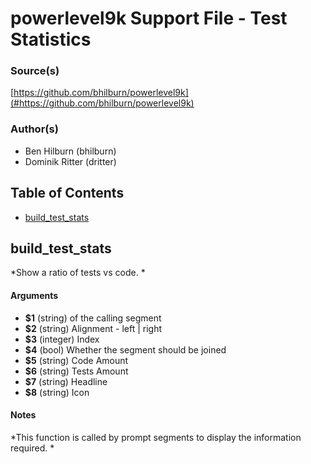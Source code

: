 # powerlevel9k Support File - Test Statistics


### Source(s)

[https://github.com/bhilburn/powerlevel9k](#https://github.com/bhilburn/powerlevel9k)


### Author(s)

- Ben Hilburn (bhilburn)
- Dominik Ritter (dritter)


## Table of Contents

- [build_test_stats](#build_test_stats)

## build_test_stats
*Show a ratio of tests vs code. *

#### Arguments

- **$1** (string) of the calling segment
- **$2** (string) Alignment - left | right
- **$3** (integer) Index
- **$4** (bool) Whether the segment should be joined
- **$5** (string) Code Amount
- **$6** (string) Tests Amount
- **$7** (string) Headline
- **$8** (string) Icon


#### Notes

*This function is called by prompt segments to display the information required. *

